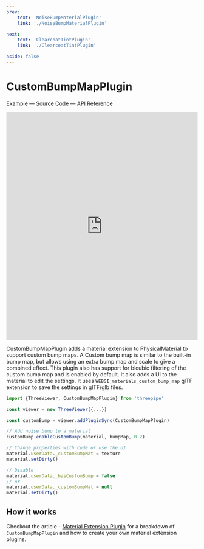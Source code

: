 ```yaml
---
prev: 
    text: 'NoiseBumpMaterialPlugin'
    link: './NoiseBumpMaterialPlugin'

next: 
    text: 'ClearcoatTintPlugin'
    link: './ClearcoatTintPlugin'

aside: false
---
```


# CustomBumpMapPlugin

[//]: # (todo: image)

[Example](https://threepipe.org/examples/#custom-bump-map-plugin/) &mdash;
[Source Code](https://github.com/repalash/threepipe/blob/master/src/plugins/material/CustomBumpMapPlugin.ts) &mdash;
[API Reference](https://threepipe.org/docs/classes/CustomBumpMapPlugin.html)

<iframe src="https://threepipe.org/examples/custom-bump-map-plugin/" style="width:100%;height:600px;border:none;" loading="lazy" title="Threepipe Custom Bump Map Plugin Example"></iframe>

CustomBumpMapPlugin adds a material extension to PhysicalMaterial to support custom bump maps.
A Custom bump map is similar to the built-in bump map, but allows using an extra bump map and scale to give a combined effect.
This plugin also has support for bicubic filtering of the custom bump map and is enabled by default.
It also adds a UI to the material to edit the settings.
It uses `WEBGI_materials_custom_bump_map` glTF extension to save the settings in glTF/glb files.

```typescript
import {ThreeViewer, CustomBumpMapPlugin} from 'threepipe'

const viewer = new ThreeViewer({...})

const customBump = viewer.addPluginSync(CustomBumpMapPlugin)

// Add noise bump to a material
customBump.enableCustomBump(material, bumpMap, 0.2)

// Change properties with code or use the UI
material.userData._customBumpMat = texture
material.setDirty()

// Disable
material.userData._hasCustomBump = false
// or 
material.userData._customBumpMat = null
material.setDirty()
```

## How it works

Checkout the article - [Material Extension Plugin](../notes/material-extension-plugin) for a breakdown of `CustomBumpMapPlugin` and how to create your own material extension plugins.
